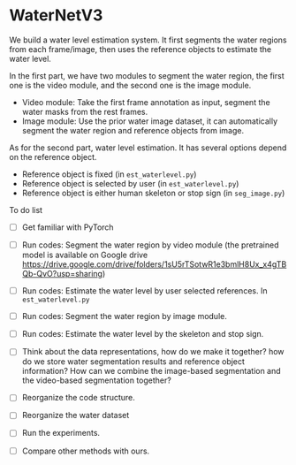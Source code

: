# WaterNetV3

We build a water level estimation system. It first segments the water regions from each frame/image, then uses the reference objects to estimate the water level.

In the first part, we have two modules to segment the water region, the first one is the video module, and the second one is the image module.
- Video module: Take the first frame annotation as input, segment the water masks from the rest frames.
- Image module: Use the prior water image dataset, it can automatically segment the water region and reference objects from image.

As for the second part, water level estimation. It has several options depend on the reference object.
- Reference object is fixed (in `est_waterlevel.py`)
- Reference object is selected by user (in `est_waterlevel.py`)
- Reference object is either human skeleton or stop sign (in `seg_image.py`)
  
To do list
- [ ] Get familiar with PyTorch
- [ ] Run codes: Segment the water region by video module (the pretrained model is available on Google drive https://drive.google.com/drive/folders/1sU5rTSotwR1e3bmlH8Ux_x4gTBQb-QvO?usp=sharing)  
- [ ] Run codes: Estimate the water level by user selected references. In `est_waterlevel.py`
- [ ] Run codes: Segment the water region by image module.
- [ ] Run codes: Estimate the water level by the skeleton and stop sign.
- [ ] Think about the data representations, how do we make it together? how do we store water segmentation results and reference object information? How can we combine the image-based segmentation and the video-based segmentation together?
- [ ] Reorganize the code structure.
- [ ] Reorganize the water dataset 
- [ ] Run the experiments.
- [ ] Compare other methods with ours.


[comment]: <> (--config-file)

[comment]: <> (../projects/PointRend/configs/InstanceSegmentation/pointrend_rcnn_R_50_FPN_3x_coco.yaml)

[comment]: <> (--input)

[comment]: <> (/Ship01/Dataset/VOS/water/JPEGImages/test_imgs/8.jpg)

[comment]: <> (--output)

[comment]: <> (/Ship01/tmp/human/)
